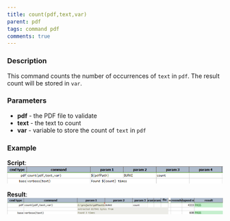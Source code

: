 ```yaml
---
title: count(pdf,text,var)
parent: pdf
tags: command pdf
comments: true
---
```



### Description
This command counts the number of occurrences of `text` in `pdf`. The result count will be stored in `var`.


### Parameters
- **pdf** \- the PDF file to validate
- **text** \- the text to count
- **var** \- variable to store the count of `text` in `pdf`


### Example
**Script**:<br/>
![script](image/count_01.png)  

**Result**:<br/>
![output](image/count_02.png)

